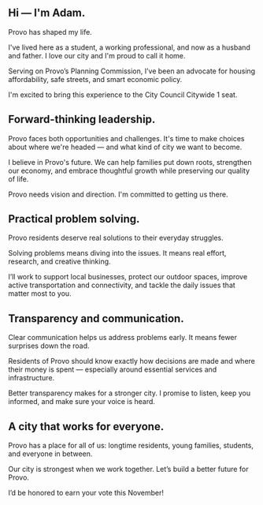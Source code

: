 
## Hi — I'm Adam.

Provo has shaped my life.

I've lived here as a student, a working professional, and now as a husband and father. I love our city and I'm proud to call it home.

Serving on Provo’s Planning Commission, I’ve been an advocate for housing affordability, safe streets, and smart economic policy.

I'm excited to bring this experience to the City Council Citywide 1 seat.

## Forward-thinking leadership.

Provo faces both opportunities and challenges. It's time to make choices about where we're headed — and what kind of city we want to become.

I believe in Provo's future. We can help families put down roots, strengthen our economy, and embrace thoughtful growth while preserving our quality of life.

Provo needs vision and direction. I'm committed to getting us there.

## Practical problem solving.

Provo residents deserve real solutions to their everyday struggles. 

Solving problems means diving into the issues. It means real effort, research, and creative thinking.

I’ll work to support local businesses, protect our outdoor spaces, improve active transportation and connectivity, and tackle the daily issues that matter most to you.

## Transparency and communication.

Clear communication helps us address problems early. It means fewer surprises down the road.

Residents of Provo should know exactly how decisions are made and where their money is spent — especially around essential services and infrastructure.

Better transparency makes for a stronger city. I promise to listen, keep you informed, and make sure your voice is heard.

## A city that works for everyone.

Provo has a place for all of us: longtime residents, young families, students, and everyone in between.

Our city is strongest when we work together. Let’s build a better future for Provo.

I’d be honored to earn your vote this November!
